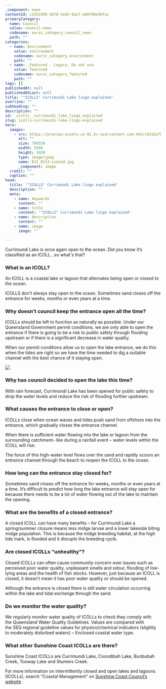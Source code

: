 ```yaml
---
_component: news
contentId: c3352369-3678-5ed3-8a27-a88796e56fac
primaryCategory:
  name: Council
  value: council-news
  codename: oursc_category_council_news
  path: ""
categories:
  - name: Environment
    value: environment
    codename: oursc_category_environment
    path: ""
  - name: _Featured - Legacy. Do not use
    value: featured
    codename: oursc_category_featured
    path: ""
tags: []
publishedAt: null
publishedAtLast: null
title: '"ICOLLS" Currimundi Lake lingo explained'
overline: ""
subheading: ""
description: ""
id: _icolls__currimundi_lake_lingo_explained
slug: icolls-currimundi-lake-lingo-explained
hero:
  images:
    - src: https://preview-assets-us-01.kc-usercontent.com:443/c631baf8-1b46-001f-580c-d0001b68b4a8/4c58b39c-5519-45d7-9bbb-4f209f11fb7e/DJI_0113-scaled.jpg
      alt: ""
      size: 760338
      width: 2560
      height: 1920
      type: image/jpeg
      name: DJI_0113-scaled.jpg
      _component: image
  credit: ""
  caption: ""
head:
  title: '"ICOLLS" Currimundi Lake lingo explained'
  description: ""
  meta:
    - name: keywords
      content: ""
    - name: title
      content: '"ICOLLS" Currimundi Lake lingo explained'
    - name: description
      content: ""
    - name: image
      image: ""

---
```

Currimundi Lake is once again open to the ocean. Did you know it’s classified as an ICOLL…so what's that?

### **What is an ICOLL?**

An ICOLL is a coastal lake or lagoon that alternates being open or closed to the ocean.

ICOLLS don’t always stay open to the ocean. Sometimes sand closes off the entrance for weeks, months or even years at a time.

### **Why doesn’t council keep the entrance open all the time?**

ICOLLs should be left to function as naturally as possible. Under our Queensland Government permit conditions, we are only able to open the entrance if there is going to be a risk to public safety through flooding upstream or if there is a significant decrease in water quality.

When our permit conditions allow us to open the lake entrance, we do this when the tides are right so we have the time needed to dig a suitable channel with the best chance of it staying open.

![](https://preview-assets-us-01.kc-usercontent.com:443/c631baf8-1b46-001f-580c-d0001b68b4a8/efd0ffcf-8af6-450b-b6aa-783921769d41/DJI_0119-1024x768.jpg)

### **Why has council decided to open the lake this time?**

With rain forecast, Currimundi Lake has been opened for public safety to drop the water levels and reduce the risk of flooding further upstream.

### **What causes the entrance to close or open?**

ICOLLs close when ocean waves and tides push sand from offshore into the entrance, which gradually closes the entrance channel.

When there is sufficient water flowing into the lake or lagoon from the surrounding catchment– like during a rainfall event – water levels within the ICOLL will rise.

The force of this high-water level flows over the sand and rapidly scours an entrance channel through the beach to reopen the ICOLL to the ocean.

### **How long can the entrance stay closed for?**

Sometimes sand closes off the entrance for weeks, months or even years at a time. It’s difficult to predict how long the lake entrance will stay open for because there needs to be a lot of water flowing out of the lake to maintain the opening.

### **What are the benefits of a closed entrance?**

A closed ICOLL can have many benefits – for Currimundi Lake a spring/summer closure means less midge larvae and a lower lakeside biting midge population. This is because the midge breeding habitat, at the high tide mark, is flooded and it disrupts the breeding cycle.  

### **Are closed ICOLLs “unhealthy”?**

Closed ICOLLs can often cause community concern over issues such as perceived poor water quality, unpleasant smells and odour, flooding of low-lying areas and the health of fish stocks. However, just because an ICOLL is closed, it doesn’t mean it has poor water quality or should be opened.

Although the entrance is closed there is still water circulation occurring within the lake and tidal exchange through the sand.

### **Do we monitor the water quality?**

We regularly monitor water quality of ICOLLs to check they comply with the Queensland Water Quality Guidelines. Values are compared with the SEQ regional guideline values for physico/chemical indicators (slightly to moderately disturbed waters) – Enclosed coastal water type.

### **What other Sunshine Coast ICOLLs are there?**

Sunshine Coast ICOLLs are Currimundi Lake, Coondibah Lake, Bunbubah Creek, Tooway Lake and Stumers Creek.

For more information on intermittently closed and open lakes and lagoons (ICOLLs), search “Coastal Management” on [Sunshine Coast Council’s website](https://www.sunshinecoast.qld.gov.au)
.
